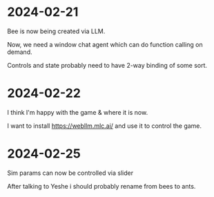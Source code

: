# 2024-02-21

Bee is now being created via LLM.

Now, we need a window chat agent which can do function calling on demand.

Controls and state probably need to have 2-way binding of some sort.

# 2024-02-22

I think I'm happy with the game & where it is now.

I want to install https://webllm.mlc.ai/ and use it to control the game.

# 2024-02-25

Sim params can now be controlled via slider

After talking to Yeshe i should probably rename from bees to ants.
